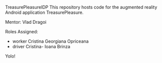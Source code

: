 TreasurePleasureIDP
This repository hosts code for the augmented reality
Android application TreasurePleasure.

Mentor: Vlad Dragoi

Roles Assigned:
   * worker Cristina Georgiana Opriceana
   * driver Cristina- Ioana Brinza

Yolo!
